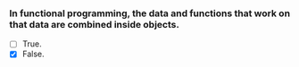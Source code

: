 ### In functional programming, the data and functions that work on that data are combined inside objects.

- [ ] True.
- [x] False.
